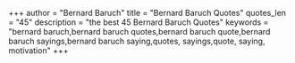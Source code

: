 +++
author = "Bernard Baruch"
title = "Bernard Baruch Quotes"
quotes_len = "45"
description = "the best 45 Bernard Baruch Quotes"
keywords = "bernard baruch,bernard baruch quotes,bernard baruch quote,bernard baruch sayings,bernard baruch saying,quotes, sayings,quote, saying, motivation"
+++
